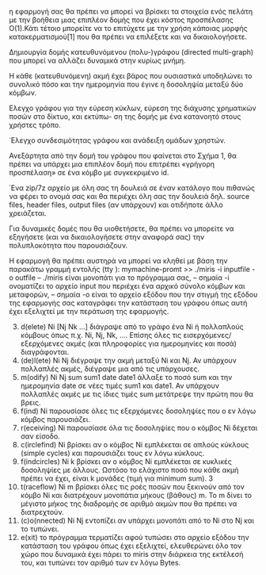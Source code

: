 η εφαρμογή σας θα πρέπει να μπορεί να βρίσκει τα στοιχεία ενός πελάτη με την βοήθεια
μιας επιπλέον δομής που έχει κόστος προσπέλασης O(1).Κάτι τέτοιο μπορείτε να το επιτύχετε με την χρήση
κάποιας μορφής κατακερματισμού[1] που θα πρέπει να επιλέξετε και να δικαιολογήσετε.

Δημιουργία δομής κατευθυνόμενου (πολυ-)γράφου (directed multi-graph) που μπορεί να αλλάζει δυναμικά
στην κυρίως μνήμη.

Η κάθε (κατευθυνόμενη) ακμή έχει βάρος που ουσιαστικά υποδηλώνει
το συνολικό πόσο και την ημερομηνία που έγινε η δοσοληψία μεταξύ δύο κόμβων.

Ελεγχο γράφου για την εύρεση κύκλων, εύρεση της διάχυσης χρηματικών ποσών στο δίκτυο, και εκτύπω-
ση της δομής με ένα κατανοητό στους χρήστες τρόπο.

΄Ελεγχο συνδεσιμότητας γράφου και ανάδειξη ομάδων χρηστών.

Ανεξάρτητα από την δομή του γράφου που φαίνεται στο Σχήμα 1, θα πρέπει να υπάρχει μια επιπλέον δομή
που επιτρέπει «γρήγορη προσπέλαση» σε ένα κόμβο με συγκεκριμένο id.

΄Ενα zip/7z αρχείο με όλη σας τη δουλειά σε έναν κατάλογο που πιθανώς να φέρει το ονομά σας και θα
περιέχει όλη σας την δουλειά δηλ. source files, header files, output files (αν υπάρχουν) και
οτιδήποτε άλλο χρειάζεται.

Για δυναμικές δομές που θα υιοθετήσετε, θα πρέπει να μπορείτε να εξηγήσετε (και να δικαιολογήσετε
στην αναφορά σας) την πολυπλοκότητα που παρουσιάζουν.

Η εφαρμογή θα πρέπει αυστηρά να μπορεί να κληθεί με βάση την παρακάτω γραμμή εντολής (tty ):
mymachine-promt >> ./miris -i inputfile -o outfile
– ./miris είναι μονοπάτι για το πρόγραμμα σας,
– σημαία -i ονοματίζει το αρχείο input που περιέχει ένα αρχικό σύνολο κόμβων και μεταφορών,
– σημαία -o είναι το αρχείο εξόδου που την στιγμή της εξόδου της εφαρμογής σας καταγράφει την κατάσταση
του γράφου όπως αυτή έχει εξελιχτεί με την περάτωση της εφαρμογής.

3. d(elete) Ni [Nj Nk ...]
διάγραψε από το γράφο ένα Ni ή πολλαπλούς κόμβους όπως π.χ. Ni, Nj, Nk, .... Επίσης όλες τις
εισερχόμενες/εξερχόμενες ακμές (και πληροφορίες για ημερομηνίες και ποσά) διαγράφονται.
4. (de)l(ete) Ni Nj
διέγραψε την ακμή μεταξύ Ni και Nj. Αν υπάρχουν πολλαπλές ακμές, διέγραψε μια από τις υπάρχουσες.
5. m(odify) Ni Nj sum sum1 date date1
άλλαξε το ποσό sum και την ημερομηνία date σε νέες τιμές sum1 και date1. Αν υπάρχουν πολλαπλές
ακμές με τις ίδιες τιμές sum μετάτρεψε την πρώτη που θα βρεις.
6. f(ind) Ni
παρουσίασε όλες τις εξερχόμενες δοσοληψίες που ο εν λόγω κόμβος παρουσιάζει.
7. r(eceiving) Ni
παρουσίασε όλα τις δοσοληψίες που ο κόμβος Ni δέχεται σαν είσοδο.
8. c(irclefind) Ni
βρίσκει αν ο κόμβος Ni εμπλέκεται σε απλούς κύκλους (simple cycles) και παρουσιάζει τους εν λόγω
κύκλους.
9. f(indcircles) Ni k
βρίσκει αν ο κόμβος Ni εμπλέκεται σε κυκλικές δοσοληψίες με άλλους. Ωστόσο το ελάχιστο ποσό που
κάθε ακμή πρέπει να έχει, είναι k μονάδες (τιμή για minimum sum).
3
10. t(raceflow) Ni m
βρίσκει όλες τις ροές ποσών που ξεκινούν από τον κόμβο Ni και διατρέχουν μονοπάτια μήκους (βάθους) m.
Το m δίνει το μέγιστο μήκος της διαδρομής σε αριθμό ακμών που θα πρέπει να διατρεχτούν.
11. (c)o(nnected) Ni Nj
εντοπίζει αν υπάρχει μονοπάτι από το Ni στο Nj και το τυπώνει.
12. e(xit)
το πρόγραμμα τερματίζει αφού τυπώσει στο αρχείο εξόδου την κατάσταση του γράφου όπως έχει εξελιχτεί,
ελευθερώνει όλο τον χώρο που δυναμικά έχει πάρει το miris στην διάρκεια της εκτέλεσή του, και τυπώνει
τον αριθμό των εν λόγω Bytes.